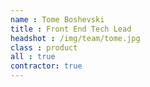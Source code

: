 ```yaml
---
name : Tome Boshevski
title : Front End Tech Lead
headshot : /img/team/tome.jpg
class : product
all : true
contractor: true
---
```

